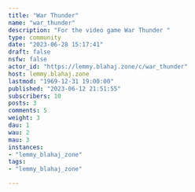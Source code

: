 ```yaml
---
title: "War Thunder" 
name: "war_thunder"
description: "For the video game War Thunder "
type: community
date: "2023-06-28 15:17:41"
draft: false
nsfw: false
actor_id: "https://lemmy.blahaj.zone/c/war_thunder"
host: lemmy.blahaj.zone
lastmod: "1969-12-31 19:00:00"
published: "2023-06-12 21:51:55"
subscribers: 10
posts: 3
comments: 5
weight: 3
dau: 1
wau: 2
mau: 3
instances:
- "lemmy_blahaj_zone"
tags: 
- "lemmy_blahaj_zone"

---
```

